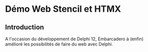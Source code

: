 ﻿# Démo Web Stencil et HTMX

## Introduction

A l'occasion du développement de Delphi 12, Embarcadero à (enfin) amélioré les possibilités de faire
du web avec Delphi.
